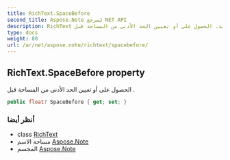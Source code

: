 ```yaml
---
title: RichText.SpaceBefore
second_title: Aspose.Note لمرجع NET API
description: RichText ملكية. الحصول على أو تعيين الحد الأدنى من المساحة قبل .
type: docs
weight: 80
url: /ar/net/aspose.note/richtext/spacebefore/
---
```

## RichText.SpaceBefore property

الحصول على أو تعيين الحد الأدنى من المساحة قبل .

```csharp
public float? SpaceBefore { get; set; }
```

### أنظر أيضا

* class [RichText](../)
* مساحة الاسم [Aspose.Note](../../richtext/)
* المجسم [Aspose.Note](../../../)


